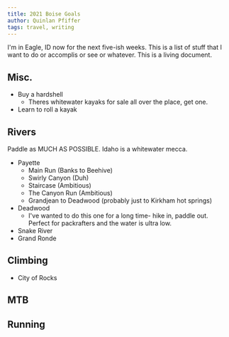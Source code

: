 ```yaml
---
title: 2021 Boise Goals
author: Quinlan Pfiffer
tags: travel, writing
---
```


I'm in Eagle, ID now for the next five-ish weeks. This is a list of stuff that I
want to do or accomplis or see or whatever. This is a living document.

## Misc.

* Buy a hardshell
    * Theres whitewater kayaks for sale all over the place, get one.
* Learn to roll a kayak

## Rivers

Paddle as MUCH AS POSSIBLE. Idaho is a whitewater mecca.

* Payette
    * Main Run (Banks to Beehive)
    * Swirly Canyon (Duh)
    * Staircase (Ambitious)
    * The Canyon Run (Ambitious)
    * Grandjean to Deadwood (probably just to Kirkham hot springs)
* Deadwood
    * I've wanted to do this one for a long time- hike in, paddle out. Perfect
      for packrafters and the water is ultra low.
* Snake River
* Grand Ronde

## Climbing

* City of Rocks

## MTB

## Running
